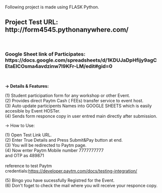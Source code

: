 Following project is made using FLASK Python.<br>

<h2>Project Test URL: http://form4545.pythonanywhere.com/</h2><br>

<h3>Google Sheet link of Participates: https://docs.google.com/spreadsheets/d/1KDUJaDpHfijy9agCEtaEICOsma4avdzinw7l9KFr-LM/edit#gid=0 </h3><br>

<b>-> Details & Features:</b>

(1) Student participation form for any workshop or other Event. <br>
(2) Provides direct Paytm Cash ( FEEs) transfer service to event host.<br>
(3) Auto update participents Names into GOOGLE SHEETS which is easily accesible by Event HOSTer.<br>
(4) Sends form responce copy in user entred main directly after submission.<br>

-> How to Use:

(1) Open Test Link URL.<br>
(2) Enter True Details and Press Submit&Pay button at end.<br>
(3) You will be redirected to Paytm page. <br>
(4) Now enter Paytm Mobile number 7777777777<br>
                           and OTP as 489871<br>
                           <br>
    reference to test Paytm credentials:https://developer.paytm.com/docs/testing-integration/<br>                
                           
(5) Bingo you have sucessfully Registred for the Event.<br>
(6) Don't foget to check the mail where you will receive your responce copy.<br>
